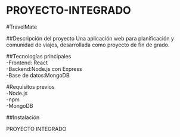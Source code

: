 # PROYECTO-INTEGRADO
#TravelMate

##Descripción del proyecto
Una aplicación web para planificación y comunidad de viajes, desarrollada como proyecto de fin de grado.

##Tecnologías principales  
-Frontend: React  
-Backend:Node.js con Express  
-Base de datos:MongoDB  
 
#Requisitos previos  
-Node.js  
-npm  
-MongoDB  

##Instalación 


PROYECTO INTEGRADO
